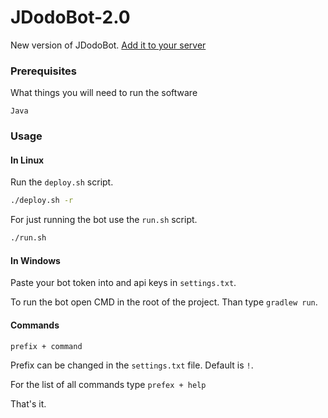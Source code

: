 # JDodoBot-2.0

New version of JDodoBot. [Add it to your server](https://discordapp.com/oauth2/authorize?client_id=277458741052571648&scope=bot&permissions=2146958591)

### Prerequisites

What things you will need to run the software

```
Java
```

### Usage

#### In Linux
Run the `deploy.sh` script.
```sh
./deploy.sh -r
```
For just running the bot use the `run.sh` script.
```sh
./run.sh
```

#### In Windows

Paste your bot token into and api keys in ```settings.txt```.

To run the bot open CMD in the root of the project. Than type ```gradlew run```. 

#### Commands

```
prefix + command
```
Prefix can be changed in the ```settings.txt``` file. Default is ```!```.

For the list of all commands type ```prefex + help```

That's it.
